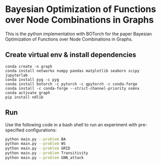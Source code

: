 # Bayesian Optimization of Functions over Node Combinations in Graphs
This is the python implementation with BOTorch for the paper Bayesian Optimization of Functions over Node Combinations in Graphs.

## Create virtual env & install dependencies
```
conda create -n graph
conda install networkx numpy pandas matplotlib seaborn scipy jupyterlab
conda install pyg -c pyg
conda install botorch -c pytorch -c gpytorch -c conda-forge
conda install -c conda-forge --strict-channel-priority osmnx
conda activate graph
pip install ndlib
```

## Run
Use the following code in a bash shell to run an experiment with pre-specified configurations:
```bash
python main.py --problem BA
python main.py --problem WS
python main.py --problem GRID
python main.py --problem Transitivity
python main.py --problem GNN_attack
```
